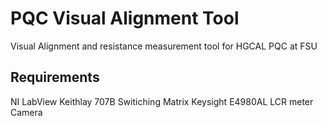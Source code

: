 # PQC Visual Alignment Tool
Visual Alignment and resistance measurement tool for HGCAL PQC at FSU


## Requirements
NI LabView
Keithlay 707B Switiching Matrix
Keysight E4980AL LCR meter
Camera
